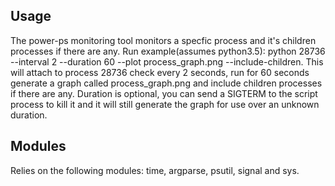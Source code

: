 ## Usage

The power-ps monitoring tool monitors a specfic process and it's children processes if there are any. Run example(assumes python3.5): python 28736 --interval 2 --duration 60 --plot process_graph.png --include-children. This will attach to process 28736 check every 2 seconds, run for 60 seconds generate a graph called process_graph.png and include children processes if there are any. Duration is optional, you can send a SIGTERM to the script process to kill it and it will still generate the graph for use over an unknown duration.

## Modules
Relies on the following modules: time, argparse, psutil, signal and sys.
